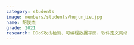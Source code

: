 ```yaml
---
category: students
image: members/students/hujunjie.jpg
name: 胡俊杰
grade: 2021
research: DDoS攻击检测、可编程数据平面、软件定义网络
---
```

